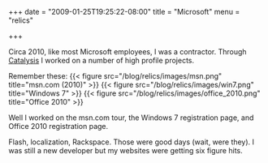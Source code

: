 +++
date = "2009-01-25T19:25:22-08:00"
title = "Microsoft"
menu = "relics"

+++

Circa 2010, like most Microsoft employees, I was a contractor.  Through [Catalysis](https://www.catalysis.com/) I worked on a number of high profile projects.

Remember these:
{{< figure src="/blog/relics/images/msn.png" title="msn.com (2010)" >}}
{{< figure src="/blog/relics/images/win7.png" title="Windows 7" >}}
{{< figure src="/blog/relics/images/office_2010.png" title="Office 2010" >}}

Well I worked on the msn.com tour, the Windows 7 registration page, and Office 2010 registration page.  

Flash, localization, Rackspace.  Those were good days (wait, were they).  I was still a new developer but my websites were getting six figure hits.